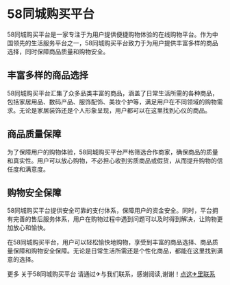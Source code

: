 # 58同城购买平台

58同城购买平台是一家专注于为用户提供便捷购物体验的在线购物平台。作为中国领先的生活服务平台之一，58同城购买平台致力于为用户提供丰富多样的商品选择，同时保障商品质量和购物安全。

## 丰富多样的商品选择
58同城购买平台汇集了众多品类丰富的商品，涵盖了日常生活所需的各种商品，包括家居用品、数码产品、服饰配饰、美妆个护等，满足用户在不同领域的购物需求。无论是家居装饰还是个人形象呈现，用户都可以在这里找到心仪的商品。

## 商品质量保障
为了保障用户的购物体验，58同城购买平台严格筛选合作商家，确保商品的质量和真实性。用户可以放心购物，不必担心收到劣质商品或假货，从而提升购物的信任度和满意度。

## 购物安全保障
58同城购买平台提供安全可靠的支付体系，保障用户的资金安全。同时，平台拥有完善的售后服务体系，用户在购物过程中遇到问题可以及时得到解决，让购物更加放心和愉快。

在58同城购买平台，用户可以轻松愉快地购物，享受到丰富的商品选择、商品质量保障和购物安全保障。无论是日常生活所需还是个性化商品，都能在这里找到满意的选择。

更多 关于58同城购买平台 请通过✈与我们联系，感谢阅读,谢谢！[点这✈里联系](https://ww.k02.cc)